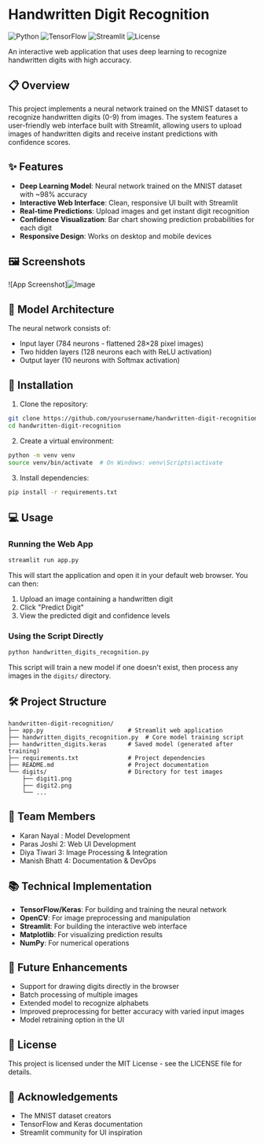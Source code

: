 ﻿# Handwritten Digit Recognition

![Python](https://img.shields.io/badge/Python-3.8+-blue.svg)
![TensorFlow](https://img.shields.io/badge/TensorFlow-2.12+-orange.svg)
![Streamlit](https://img.shields.io/badge/Streamlit-1.30+-red.svg)
![License](https://img.shields.io/badge/License-MIT-green.svg)

An interactive web application that uses deep learning to recognize handwritten digits with high accuracy.

## 📋 Overview

This project implements a neural network trained on the MNIST dataset to recognize handwritten digits (0-9) from images. The system features a user-friendly web interface built with Streamlit, allowing users to upload images of handwritten digits and receive instant predictions with confidence scores.

## ✨ Features

- **Deep Learning Model**: Neural network trained on the MNIST dataset with ~98% accuracy
- **Interactive Web Interface**: Clean, responsive UI built with Streamlit
- **Real-time Predictions**: Upload images and get instant digit recognition
- **Confidence Visualization**: Bar chart showing prediction probabilities for each digit
- **Responsive Design**: Works on desktop and mobile devices

## 🖼️ Screenshots

![App Screenshot]![Image](https://github.com/user-attachments/assets/6bacc7e5-b527-42c1-97c8-c512a202a798)

## 🧠 Model Architecture

The neural network consists of:
- Input layer (784 neurons - flattened 28×28 pixel images)
- Two hidden layers (128 neurons each with ReLU activation)
- Output layer (10 neurons with Softmax activation)

## 🚀 Installation

1. Clone the repository:
```bash
git clone https://github.com/yourusername/handwritten-digit-recognition.git
cd handwritten-digit-recognition
```

2. Create a virtual environment:
```bash
python -m venv venv
source venv/bin/activate  # On Windows: venv\Scripts\activate
```

3. Install dependencies:
```bash
pip install -r requirements.txt
```

## 💻 Usage

### Running the Web App

```bash
streamlit run app.py
```

This will start the application and open it in your default web browser. You can then:
1. Upload an image containing a handwritten digit
2. Click "Predict Digit"
3. View the predicted digit and confidence levels

### Using the Script Directly

```bash
python handwritten_digits_recognition.py
```

This script will train a new model if one doesn't exist, then process any images in the `digits/` directory.

## 🛠️ Project Structure

```
handwritten-digit-recognition/
├── app.py                        # Streamlit web application
├── handwritten_digits_recognition.py  # Core model training script
├── handwritten_digits.keras      # Saved model (generated after training)
├── requirements.txt              # Project dependencies
├── README.md                     # Project documentation
└── digits/                       # Directory for test images
    ├── digit1.png
    ├── digit2.png
    └── ...
```

## 👥 Team Members

- Karan Nayal : Model Development
- Paras Joshi 2: Web UI Development
- Diya Tiwari 3: Image Processing & Integration
- Manish Bhatt 4: Documentation & DevOps

## 📚 Technical Implementation

- **TensorFlow/Keras**: For building and training the neural network
- **OpenCV**: For image preprocessing and manipulation
- **Streamlit**: For building the interactive web interface
- **Matplotlib**: For visualizing prediction results
- **NumPy**: For numerical operations

## 🔮 Future Enhancements

- Support for drawing digits directly in the browser
- Batch processing of multiple images
- Extended model to recognize alphabets
- Improved preprocessing for better accuracy with varied input images
- Model retraining option in the UI

## 📄 License

This project is licensed under the MIT License - see the LICENSE file for details.

## 🙏 Acknowledgements

- The MNIST dataset creators
- TensorFlow and Keras documentation
- Streamlit community for UI inspiration
